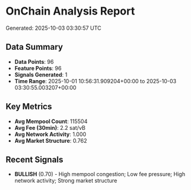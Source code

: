 # OnChain Analysis Report
Generated: 2025-10-03 03:30:57 UTC

## Data Summary
- **Data Points**: 96
- **Feature Points**: 96
- **Signals Generated**: 1
- **Time Range**: 2025-10-01 10:56:31.909204+00:00 to 2025-10-03 03:30:55.003207+00:00

## Key Metrics
- **Avg Mempool Count**: 115504
- **Avg Fee (30min)**: 2.2 sat/vB
- **Avg Network Activity**: 1.000
- **Avg Market Structure**: 0.762

## Recent Signals
- **BULLISH** (0.70) - High mempool congestion; Low fee pressure; High network activity; Strong market structure
